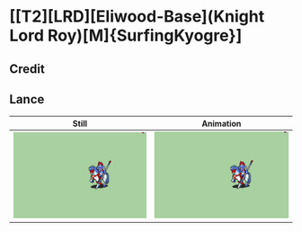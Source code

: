 # [\[T2\]\[LRD\]\[Eliwood-Base\]\(Knight Lord Roy\)\[M\]{SurfingKyogre}]

## Credit


	
## Lance

| Still | Animation |
| :---: | :-------: |
| ![Lance still](./Lance_000.png) | ![Lance animation](./Lance.gif) |
